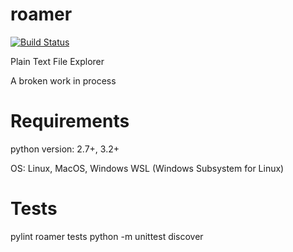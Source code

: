 # roamer
[![Build Status](https://travis-ci.org/abaldwin88/roamer.svg?branch=master)](https://travis-ci.org/abaldwin88/roamer)

Plain Text File Explorer

A broken work in process


# Requirements
python version: 2.7+, 3.2+

OS: Linux, MacOS, Windows WSL (Windows Subsystem for Linux)

# Tests
pylint roamer tests
python -m unittest discover
